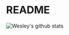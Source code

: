 # README

![Wesley's github stats](https://github-readme-stats.vercel.app/api?username=qooiverson3&theme=vue-dark)

